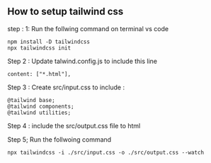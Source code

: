 ## How to setup tailwind css


step : 1: Run the follwing command on terminal vs code
 ````
npm install -D tailwindcss
npx tailwindcss init
```````

Step 2 : 
Update talwind.config.js  to include this line
```
content: ["*.html"],
```

Step 3 : Create src/input.css to include : 
```
@tailwind base;
@tailwind components;
@tailwind utilities;
```

Step 4 : include the src/output.css file to html

Step 5; Run the follwoing command
```
npx tailwindcss -i ./src/input.css -o ./src/output.css --watch
```